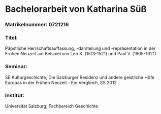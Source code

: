 
# Bachelorarbeit von Katharina Süß


### Matrikelnummer: 0721216

### Titel: 

Päpstliche Herrschaftsauffassung, -darstellung und -repräsentation in der
Frühen Neuzeit am Beispiel von Leo X. (1513-1521) und Paul V. (1605-1621)

### Seminar: 

SE Kulturgeschichte, Die Salzburger Residenz und andere geistliche 
Höfe Europas in der Frühen Neuzeit - Ein Vergleich, SS 2012
    
### Institut:

Universität Salzburg, Fachbereich Geschichte

 

